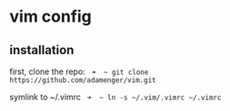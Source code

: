 # vim config

## installation

first, clone the repo:
` ➜  ~ git clone https://github.com/adamenger/vim.git`

symlink to ~/.vimrc
` ➜  ~ ln -s ~/.vim/.vimrc ~/.vimrc`

